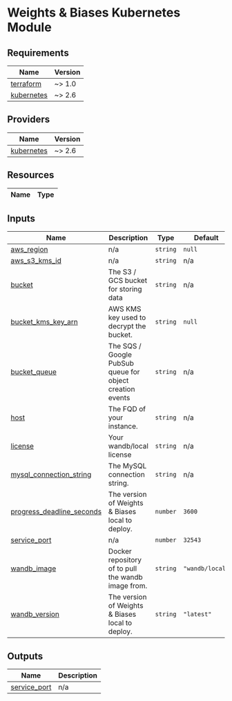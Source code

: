 # Weights & Biases Kubernetes Module

<!-- BEGIN_TF_DOCS -->
## Requirements

| Name | Version |
|------|---------|
| <a name="requirement_terraform"></a> [terraform](#requirement\_terraform) | ~> 1.0 |
| <a name="requirement_kubernetes"></a> [kubernetes](#requirement\_kubernetes) | ~> 2.6 |

## Providers

| Name | Version |
|------|---------|
| <a name="provider_kubernetes"></a> [kubernetes](#provider\_kubernetes) | ~> 2.6 |

## Resources

| Name | Type |
|------|------|

## Inputs

| Name | Description | Type | Default | Required |
|------|-------------|------|---------|:--------:|
| <a name="input_aws_region"></a> [aws\_region](#input\_aws\_region) | n/a | `string` | `null` | no |
| <a name="input_aws_s3_kms_id"></a> [aws\_s3\_kms\_id](#input\_aws\_s3\_kms\_id) | n/a | `string` | n/a | yes |
| <a name="input_bucket"></a> [bucket](#input\_bucket) | The S3 / GCS bucket for storing data | `string` | n/a | yes |
| <a name="input_bucket_kms_key_arn"></a> [bucket\_kms\_key\_arn](#input\_bucket\_kms\_key\_arn) | AWS KMS key used to decrypt the bucket. | `string` | `null` | no |
| <a name="input_bucket_queue"></a> [bucket\_queue](#input\_bucket\_queue) | The SQS / Google PubSub queue for object creation events | `string` | n/a | yes |
| <a name="input_host"></a> [host](#input\_host) | The FQD of your instance. | `string` | n/a | yes |
| <a name="input_license"></a> [license](#input\_license) | Your wandb/local license | `string` | n/a | yes |
| <a name="input_mysql_connection_string"></a> [mysql\_connection\_string](#input\_mysql\_connection\_string) | The MySQL connection string. | `string` | n/a | yes |
| <a name="input_progress_deadline_seconds"></a> [progress\_deadline\_seconds](#input\_progress\_deadline\_seconds) | The version of Weights & Biases local to deploy. | `number` | `3600` | no |
| <a name="input_service_port"></a> [service\_port](#input\_service\_port) | n/a | `number` | `32543` | no |
| <a name="input_wandb_image"></a> [wandb\_image](#input\_wandb\_image) | Docker repository of to pull the wandb image from. | `string` | `"wandb/local"` | no |
| <a name="input_wandb_version"></a> [wandb\_version](#input\_wandb\_version) | The version of Weights & Biases local to deploy. | `string` | `"latest"` | no |

## Outputs

| Name | Description |
|------|-------------|
| <a name="output_service_port"></a> [service\_port](#output\_service\_port) | n/a |
<!-- END_TF_DOCS -->
